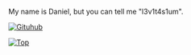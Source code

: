 My name is Daniel, but you can tell me "l3v1t4s1um".

[![Gituhub](https://github-readme-stats.vercel.app/api?username=l3v1t4s1um&show_icons=true&theme=dark)](https://github.com/anuraghazra/github-readme-stats)

[![Top](https://github-readme-stats.vercel.app/api/top-langs/?username=l3v1t4s1um&exclude_repo=eslint-config&theme=dark)](https://github.com/anuraghazra/github-readme-stats)
